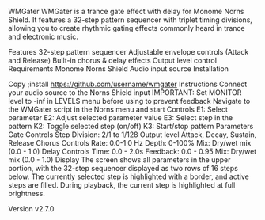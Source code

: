 WMGater
WMGater is a trance gate effect with delay for Monome Norns Shield. It features a 32-step pattern sequencer with triplet timing divisions, allowing you to create rhythmic gating effects commonly heard in trance and electronic music.

Features
32-step pattern sequencer
Adjustable envelope controls (Attack and Release)
Built-in chorus & delay effects
Output level control
Requirements
Monome Norns Shield
Audio input source
Installation

Copy
;install https://github.com/username/wmgater
Instructions
Connect your audio source to the Norns Shield input
IMPORTANT: Set MONITOR level to -inf in LEVELS menu before using to prevent feedback
Navigate to the WMGater script in the Norns menu and start
Controls
E1: Select parameter
E2: Adjust selected parameter value
E3: Select step in the pattern
K2: Toggle selected step (on/off)
K3: Start/stop pattern
Parameters
Gate Controls
Step Division: 2/1 to 1/128
Output level
Attack, Decay, Sustain, Release
Chorus Controls
Rate: 0.0-1.0 Hz
Depth: 0-100%
Mix: Dry/wet mix (0.0 - 1.0)
Delay Controls
Time: 0.0 - 2.0s
Feedback: 0.0 - 0.95
Mix: Dry/wet mix (0.0 - 1.0)
Display
The screen shows all parameters in the upper portion, with the 32-step sequencer displayed as two rows of 16 steps below. The currently selected step is highlighted with a border, and active steps are filled. During playback, the current step is highlighted at full brightness.

Version
v2.7.0
